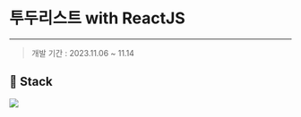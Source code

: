 # 투두리스트 with ReactJS
---

> 개발 기간 : 2023.11.06 ~ 11.14

## 🥞 Stack
<div>
  <img src="https://img.shields.io/badge/React.js-61DAFB?style=flat-square&logo=React&logoColor=black">
</div>
